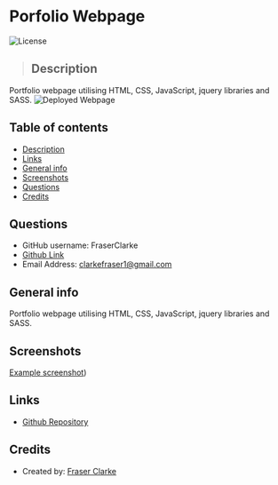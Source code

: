 # Porfolio Webpage

![License](https://img.shields.io/badge/License-MIT-blue.svg)

> ## Description

Portfolio webpage utilising HTML, CSS, JavaScript, jquery libraries and SASS.
![Deployed Webpage](https://fraserclarke.github.io/Updated-Portfolio/)

## Table of contents

- [Description](#Description)
- [Links](#Links)
- [General info](#general-info)
- [Screenshots](#Screenshots)
- [Questions](#Questions)
- [Credits](#Credits)

## Questions

- GitHub username: FraserClarke
- [Github Link](https://github.com/FraserClarke)
- Email Address: clarkefraser1@gmail.com

## General info

Portfolio webpage utilising HTML, CSS, JavaScript, jquery libraries and SASS.

## Screenshots

[Example screenshot](https://raw.githubusercontent.com/FraserClarke/Updated-Portfolio/main/img/portfolioscreen.png))

## Links

- [Github Repository](https://github.com/FraserClarke/Updated-Portfolio)

## Credits

- Created by: [Fraser Clarke](https://github.com/FraserClarke)
